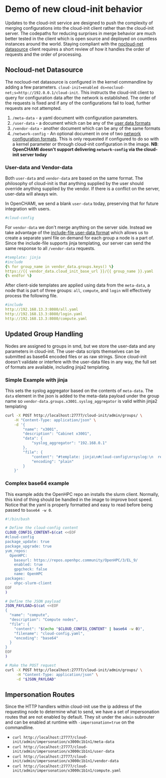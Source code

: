 # Demo of new cloud-init behavior

Updates to the cloud-init service are designed to push the complexity of merging configurations into the cloud-init client rather than the cloud-init server.  The codepaths for reducing surprises in merge behavior are much better tested in the client which is open source and deployed on countless instances around the world.  Staying compliant with the [nocloud-net datasource](https://cloudinit.readthedocs.io/en/latest/reference/datasources/nocloud.html) client requires a short review of how it handles the order of requests and the order of processing.

## Nocloud-net Datasource

The nocloud-net datasource is configured in the kernel commandline by adding a few parameters. `cloud-init=enabled ds=nocloud-net;s=http://192.0.0.1/cloud-init`.  This instructs the cloud-init client to query for configuration data after the network is established.  The order of the requests is fixed and if any of the configurations fail to load, further requests are not attempted.

1. `/meta-data` - a yaml document with configuration parameters.
1. `/user-data` - a document which can be any of the [user data formats](https://cloudinit.readthedocs.io/en/latest/explanation/format.html#cloud-config-data)
1. `/vendor-data` - another document which can be any of the same formats
1. `/network-config` - An optional document in one of two [network configuration formats](https://cloudinit.readthedocs.io/en/latest/reference/network-config.html#network-config).  This is only requested if configured to do so with a kernel parameter or through cloud-init configuration in the image. __NB__: __OpenCHAMI doesn't support delivering `network-config` via the cloud-init server today__

### User-data and Vendor-data

Both `user-data` and `vendor-data` are based on the same format.  The philosophy of cloud-init is that anything supplied by the user should override anything supplied by the vendor.  If there is a conflict on the server, user-data will always win.

In OpenCHAMI, we send a blank `user-data` today, preserving that for future integration with users.

```yaml
#cloud-config
```

For `vendor-data` we don't merge anything on the server side.  Instead we take advantage of the [include-file user-data format](https://cloudinit.readthedocs.io/en/latest/explanation/format.html#include-file) which allows us to create a separate yaml file on demand for each group a node is a part of.  Since the include-file supports jinja templating, our server can send the same response to all `/vendor-data` requests.

```yaml
#template: jinja
#include
{% for group_name in vendor_data.groups.keys() %}
https://{{ vendor_data.cloud_init_base_url }}/{{ group_name }}.yaml
{% endfor %}
```

After client-side templates are applied using data from the `meta-data`, a node that is part of three groups: `all`, `compute`, and `login` will effectively process the following file.

```yaml
#include
http://192.168.13.3:8080/all.yaml
http://192.168.13.3:8080/login.yaml
http://192.168.13.3:8080/compute.yaml
```


## Updated Group Handling

Nodes are assigned to groups in smd, but we store the user-data and any parameters in cloud-init.  The user-data scripts themselves can be submitted as base64 encoded files or as raw strings. Since cloud-init doesn't validate or interfere with the user-data files in any way, the full set of formats are available, including jinja2 templating.

### Simple Example with jinja

This sets the syslog aggregator based on the contents of `meta-data`.  The `data` element in the json is added to the meta-data payload under the group name so `vendor-data.groups.x3001.syslog_aggregator` is valid within jinja2 templating

```bash
curl -X POST http://localhost:27777/cloud-init/admin/groups/ \
    -H "Content-Type: application/json" \
    -d '{
        "name": "x3001",
        "description": "Cabinet x3001",
        "data": {
            "syslog_aggregator": "192.168.0.1"
        },
        "file": {
            "content": "#template: jinja\n#cloud-config\nrsyslog:\n  remotes: {x3001: {{ vendor_data.groups[\"x3001\"].syslog_aggregator }}}\n  service_reload_command: auto\n",
            "encoding": "plain"
        }
    }'
```

### Complex base64 example

This example adds the OpenHPC repo an installs the slurm client.  Normally, this kind of thing should be handled in the image to improve boot speed.  Notice that the yaml is properly formatted and easy to read before being passed to `base64 -w 0`.

```bash
#!/bin/bash

# Define the cloud-config content
CLOUD_CONFIG_CONTENT=$(cat <<EOF
#cloud-config
package_update: true
package_upgrade: true
yum_repos:
  OpenHPC:
    baseurl: https://repos.openhpc.community/OpenHPC/3/EL_9/
    enabled: true
    gpgcheck: false
    name: OpenHPC
packages:
  - ohpc-slurm-client
EOF
)

# Define the JSON payload
JSON_PAYLOAD=$(cat <<EOF
{
  "name": "compute",
  "description": "Compute nodes",
  "file": {
    "content": "$(echo "$CLOUD_CONFIG_CONTENT" | base64 -w 0)",
    "filename": "cloud-config.yaml",
    "encoding": "base64"
  }
}
EOF
)

# Make the POST request
curl -X POST http://localhost:27777/cloud-init/admin/groups/ \
     -H "Content-Type: application/json" \
     -d "$JSON_PAYLOAD"
```

## Impersonation Routes

Since the HTTP handlers within cloud-init use the ip address of the requesting node to determine what to send, we have a set of impersonation routes that are not enabled by default.  They sit under the `admin` subrouter and can be enabled at runtime with `-impersonation=true` on the commandline.

* `curl http://localhost:27777/cloud-init/admin/impersonation/x3000c1b1n1/meta-data`
* `curl http://localhost:27777/cloud-init/admin/impersonation/x3000c1b1n1/user-data`
* `curl http://localhost:27777/cloud-init/admin/impersonation/x3000c1b1n1/vendor-data`
* `curl http://localhost:27777/cloud-init/admin/impersonation/x3000c1b1n1/compute.yaml`


